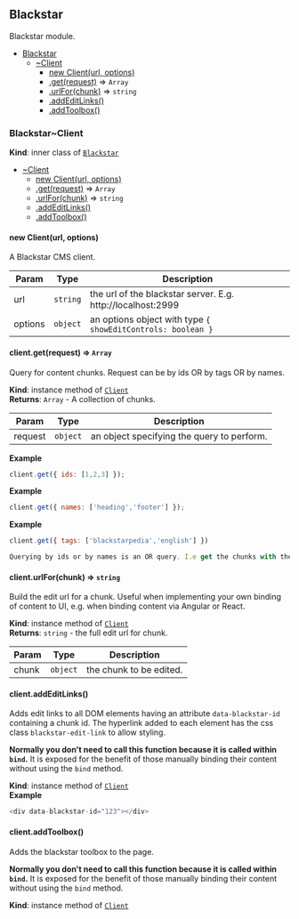 <a name="module_Blackstar"></a>

## Blackstar
Blackstar module.


* [Blackstar](#module_Blackstar)
    * [~Client](#module_Blackstar..Client)
        * [new Client(url, options)](#new_module_Blackstar..Client_new)
        * [.get(request)](#module_Blackstar..Client+get) ⇒ <code>Array</code>
        * [.urlFor(chunk)](#module_Blackstar..Client+urlFor) ⇒ <code>string</code>
        * [.addEditLinks()](#module_Blackstar..Client+addEditLinks)
        * [.addToolbox()](#module_Blackstar..Client+addToolbox)

<a name="module_Blackstar..Client"></a>

### Blackstar~Client
**Kind**: inner class of <code>[Blackstar](#module_Blackstar)</code>  

* [~Client](#module_Blackstar..Client)
    * [new Client(url, options)](#new_module_Blackstar..Client_new)
    * [.get(request)](#module_Blackstar..Client+get) ⇒ <code>Array</code>
    * [.urlFor(chunk)](#module_Blackstar..Client+urlFor) ⇒ <code>string</code>
    * [.addEditLinks()](#module_Blackstar..Client+addEditLinks)
    * [.addToolbox()](#module_Blackstar..Client+addToolbox)

<a name="new_module_Blackstar..Client_new"></a>

#### new Client(url, options)
A Blackstar CMS client.


| Param | Type | Description |
| --- | --- | --- |
| url | <code>string</code> | the url of the blackstar server. E.g. http://localhost:2999 |
| options | <code>object</code> | an options object with type `{ showEditControls: boolean }` |

<a name="module_Blackstar..Client+get"></a>

#### client.get(request) ⇒ <code>Array</code>
Query for content chunks. Request can be by ids OR by tags OR by names.

**Kind**: instance method of <code>[Client](#module_Blackstar..Client)</code>  
**Returns**: <code>Array</code> - A collection of chunks.  

| Param | Type | Description |
| --- | --- | --- |
| request | <code>object</code> | an object specifying the query to perform. |

**Example**  
```js
client.get({ ids: [1,2,3] });
```
**Example**  
```js
client.get({ names: ['heading','footer'] });
```
**Example**  
```js
client.get({ tags: ['blackstarpedia','english'] })Querying by ids or by names is an OR query. I.e get the chunks with the name 'heading' or 'footer'. Querying by tags is an AND query. I.e. get the chunks with tags 'blackstarpedia' and 'english'.
```
<a name="module_Blackstar..Client+urlFor"></a>

#### client.urlFor(chunk) ⇒ <code>string</code>
Build the edit url for a chunk. Useful when implementing your own binding of content to UI, e.g. when binding content via Angular or React.

**Kind**: instance method of <code>[Client](#module_Blackstar..Client)</code>  
**Returns**: <code>string</code> - the full edit url for chunk.  

| Param | Type | Description |
| --- | --- | --- |
| chunk | <code>object</code> | the chunk to be edited. |

<a name="module_Blackstar..Client+addEditLinks"></a>

#### client.addEditLinks()
Adds edit links to all DOM elements having an attribute `data-blackstar-id` containing a chunk id. The hyperlink added to each element has the css class `blackstar-edit-link` to allow styling.**Normally you don't need to call this function because it is called within `bind`.** It is exposed for the benefit of those manually binding their content without using the `bind` method.

**Kind**: instance method of <code>[Client](#module_Blackstar..Client)</code>  
**Example**  
```js
<div data-blackstar-id="123"></div>
```
<a name="module_Blackstar..Client+addToolbox"></a>

#### client.addToolbox()
Adds the blackstar toolbox to the page. **Normally you don't need to call this function because it is called within `bind`.** It is exposed for the benefit of those manually binding their content without using the `bind` method.

**Kind**: instance method of <code>[Client](#module_Blackstar..Client)</code>  
